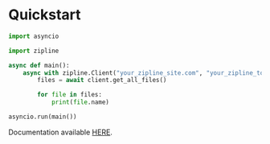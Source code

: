 
# Quickstart

```py
import asyncio

import zipline

async def main():
    async with zipline.Client("your_zipline_site.com", "your_zipline_token") as client:
        files = await client.get_all_files()

        for file in files:
            print(file.name)

asyncio.run(main())
```

Documentation available [HERE](https://ziplinepy.readthedocs.io/en/latest/).
